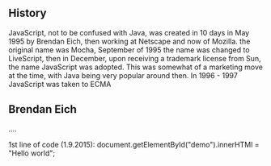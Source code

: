 ## History 
JavaScript, not to be confused with Java, was created in 10 days in May 1995 by Brendan Eich, then working at Netscape and now of Mozilla.
 the original name was Mocha, September of 1995 the name was changed to LiveScript, 
 then in December, upon receiving a trademark license from Sun, the name JavaScript was adopted. 
 This was somewhat of a marketing move at the time, with Java being very popular around then.
 In 1996 - 1997 JavaScript was taken to ECMA
 
 ## Brendan Eich
 ....
 
 
 1st line of code (1.9.2015): document.getElementById("demo").innerHTMl = "Hello world";
 
